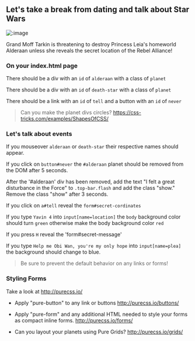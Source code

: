 ## Let's take a break from dating and talk about Star Wars

![:image](http://www.firsttvdrama.com/funstuff/tarkin/tark3.jpg)

Grand Moff Tarkin is threatening to destroy Princess Leia's homeworld Alderaan unless she reveals the secret location of the Rebel Alliance!

### On your index.html page

There should be a div with an `id` of `alderaan` with a class of `planet`

There should be a div with an `id` of `death-star` with a class of `planet`

There should be a link with an `id` of `tell` and a button with an `id` of `never`

> Can you make the planet divs circles? https://css-tricks.com/examples/ShapesOfCSS/

### Let's talk about events

If you mouseover `alderaan` or `death-star` their respective names should appear. 

If you click on `button#never` the `#alderaan` planet should be removed from the DOM after 5 seconds.

After the '#alderaan' div has been removed, add the text "I felt a great disturbance in the Force" to `.top-bar.flash` and add the class "show."  Remove the class "show" after 3 seconds.

If you click on `a#tell` reveal the `form#secret-cordinates`

If you type `Yavin 4` into `input[name=location]` the `body` background color should turn `green` otherwise make the body background color `red`

If you press `H` reveal the 'form#secret-message'

If you type `Help me Obi Wan, you're my only hope` into `input[name=plea]` the background should change to blue.

> Be sure to prevent the default behavior on any links or forms!

### Styling Forms

Take a look at http://purecss.io/

- Apply "pure-button" to any link or buttons http://purecss.io/buttons/

- Apply "pure-form" and any additional HTML needed to style your forms as compact inline forms. http://purecss.io/forms/

- Can you layout your planets using Pure Grids? http://purecss.io/grids/

